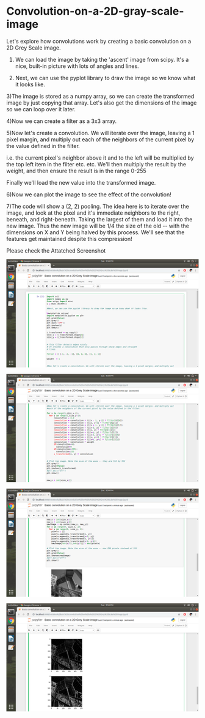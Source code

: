 # Convolution-on-a-2D-gray-scale-image

Let's explore how convolutions work by creating a basic convolution on a 2D Grey Scale image. 

1) We can load the image by taking the 'ascent' image from scipy. It's a nice, built-in picture with lots of angles and lines.

2) Next, we can use the pyplot library to draw the image so we know what it looks like.

3)The image is stored as a numpy array, so we can create the transformed image by just copying that array. Let's also get the dimensions of the image so we can loop over it later.

4)Now we can create a filter as a 3x3 array.

5)Now let's create a convolution. We will iterate over the image, leaving a 1 pixel margin, and multiply out each of the neighbors of the current pixel by the value defined in the filter.

i.e. the current pixel's neighbor above it and to the left will be multiplied by the top left item in the filter etc. etc. We'll then multiply the result by the weight, and then ensure the result is in the range 0-255

Finally we'll load the new value into the transformed image.

6)Now we can plot the image to see the effect of the convolution!

7)The code will show a (2, 2) pooling. The idea here is to iterate over the image, and look at the pixel and it's immediate neighbors to the right, beneath, and right-beneath. Taking the largest of them and load it into the new image. Thus the new image will be 1/4 the size of the old -- with the dimensions on X and Y being halved by this process. We'll see that the features get maintained despite this compression!


Please check the Attatched Screenshot

![](/imgs/img1.png)


![](/imgs/img2.png)


![](/imgs/img3.png)


![](/imgs/img4.png)
